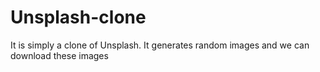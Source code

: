 # Unsplash-clone
It is simply a clone of Unsplash. It generates random images and we can download these images
